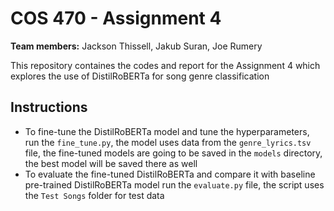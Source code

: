 # COS 470 - Assignment 4
**Team members:** Jackson Thissell, Jakub Suran, Joe Rumery

This repository containes the codes and report for the Assignment 4 which explores the use of DistilRoBERTa for song genre classification 

## Instructions
* To fine-tune the DistilRoBERTa model and tune the hyperparameters, run the `fine_tune.py`, the model uses data from the `genre_lyrics.tsv` file, the fine-tuned models are going to be saved in the `models` directory, the best model will be saved there as well
* To evaluate the fine-tuned DistilRoBERTa and compare it with baseline pre-trained DistilRoBERTa model run the `evaluate.py` file, the script uses the `Test Songs` folder for test data  